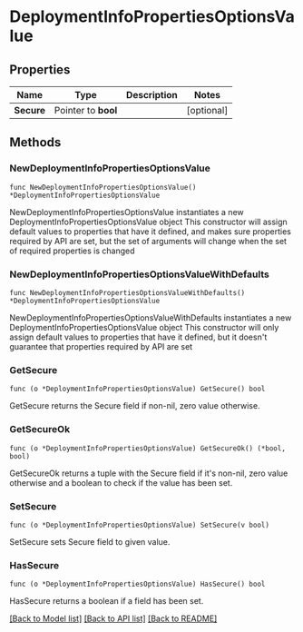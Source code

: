# DeploymentInfoPropertiesOptionsValue

## Properties

Name | Type | Description | Notes
------------ | ------------- | ------------- | -------------
**Secure** | Pointer to **bool** |  | [optional] 

## Methods

### NewDeploymentInfoPropertiesOptionsValue

`func NewDeploymentInfoPropertiesOptionsValue() *DeploymentInfoPropertiesOptionsValue`

NewDeploymentInfoPropertiesOptionsValue instantiates a new DeploymentInfoPropertiesOptionsValue object
This constructor will assign default values to properties that have it defined,
and makes sure properties required by API are set, but the set of arguments
will change when the set of required properties is changed

### NewDeploymentInfoPropertiesOptionsValueWithDefaults

`func NewDeploymentInfoPropertiesOptionsValueWithDefaults() *DeploymentInfoPropertiesOptionsValue`

NewDeploymentInfoPropertiesOptionsValueWithDefaults instantiates a new DeploymentInfoPropertiesOptionsValue object
This constructor will only assign default values to properties that have it defined,
but it doesn't guarantee that properties required by API are set

### GetSecure

`func (o *DeploymentInfoPropertiesOptionsValue) GetSecure() bool`

GetSecure returns the Secure field if non-nil, zero value otherwise.

### GetSecureOk

`func (o *DeploymentInfoPropertiesOptionsValue) GetSecureOk() (*bool, bool)`

GetSecureOk returns a tuple with the Secure field if it's non-nil, zero value otherwise
and a boolean to check if the value has been set.

### SetSecure

`func (o *DeploymentInfoPropertiesOptionsValue) SetSecure(v bool)`

SetSecure sets Secure field to given value.

### HasSecure

`func (o *DeploymentInfoPropertiesOptionsValue) HasSecure() bool`

HasSecure returns a boolean if a field has been set.


[[Back to Model list]](../README.md#documentation-for-models) [[Back to API list]](../README.md#documentation-for-api-endpoints) [[Back to README]](../README.md)


